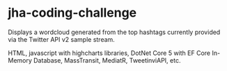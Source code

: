 # jha-coding-challenge

Displays a wordcloud generated from the top hashtags currently provided via the Twitter API v2 sample stream.

HTML, javascript with highcharts libraries, DotNet Core 5 with EF Core In-Memory Database, MassTransit, MediatR, TweetinviAPI, etc.
